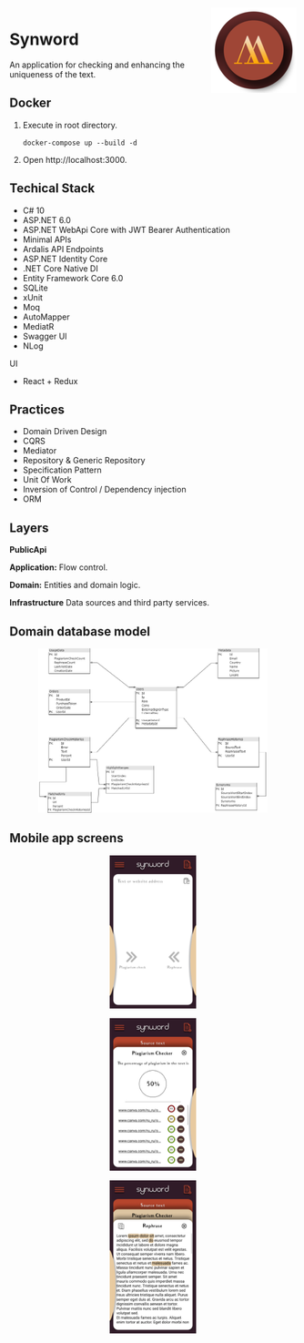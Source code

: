 <img src="icon.png" align="right" />

# Synword

An application for checking and enhancing the uniqueness of the text.

## Docker
1. Execute in root directory.

    ```
    docker-compose up --build -d 
    ```
2. Open http://localhost:3000.

## Techical Stack

- C# 10
- ASP.NET 6.0
 - ASP.NET WebApi Core with JWT Bearer 
 Authentication
- Minimal APIs
- Ardalis API Endpoints
- ASP.NET Identity Core
- .NET Core Native DI
- Entity Framework Core 6.0
- SQLite
- xUnit
- Moq
- AutoMapper
- MediatR
- Swagger UI
- NLog

UI
- React + Redux

## Practices

- Domain Driven Design
- CQRS
- Mediator
- Repository & Generic Repository
- Specification Pattern
- Unit Of Work
- Inversion of Control / Dependency injection
- ORM

## Layers

**PublicApi**

**Application:** Flow control.

**Domain:** Entities and domain logic.

**Infrastructure** Data sources and third party services.

## Domain database model

<p align="center">
    <img src="docs/db_model.png" alt="drawing" width="80%"/>
</p>

## Mobile app screens

<p align="center">
    <img src="docs/Images/Main screen.png" alt="drawing" width="30%"/>
</p>

<p align="center">
    <img src="docs/Images/Plagiarism check layer.png" alt="drawing" width="30%"/>
</p>

<p align="center">
    <img src="docs/Images/Rephrase layer.png" alt="drawing" width="30%"/>
</p>